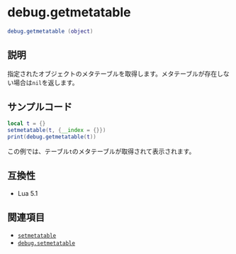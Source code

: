 # debug.getmetatable

```lua
debug.getmetatable (object)
```

## 説明

指定されたオブジェクトのメタテーブルを取得します。メタテーブルが存在しない場合は`nil`を返します。

## サンプルコード

```lua
local t = {}
setmetatable(t, {__index = {}})
print(debug.getmetatable(t))
```

この例では、テーブル`t`のメタテーブルが取得されて表示されます。

## 互換性

- Lua 5.1

## 関連項目

- [`setmetatable`](../std/setmetatable.md)
- [`debug.setmetatable`](setmetatable.md)